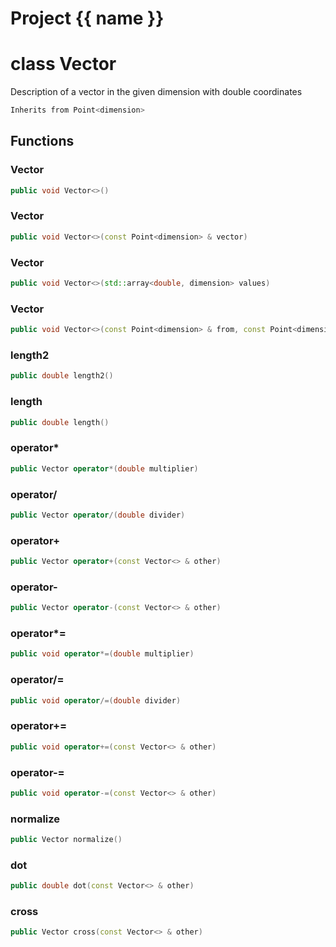 <script setup>
import {useRoute} from 'vitepress'
const {path} = useRoute()
const tokens = path.split('/')
const words = tokens[2].split('-');
for (let i = 0; i < words.length; i++) {
    words[i] = words[i].charAt(0).toUpperCase() + words[i].slice(1);
    words[i] = words[i].replace('geode', 'Geode')
}
const name = words.join('-');
</script>
# Project {{ name }}

# class Vector


 Description of a vector in the given dimension with double coordinates



```cpp
Inherits from Point<dimension>
```



## Functions

### Vector

```cpp
public void Vector<>()
```


### Vector

```cpp
public void Vector<>(const Point<dimension> & vector)
```


### Vector

```cpp
public void Vector<>(std::array<double, dimension> values)
```


### Vector

```cpp
public void Vector<>(const Point<dimension> & from, const Point<dimension> & to)
```


### length2

```cpp
public double length2()
```


### length

```cpp
public double length()
```


### operator*

```cpp
public Vector operator*(double multiplier)
```


### operator/

```cpp
public Vector operator/(double divider)
```


### operator+

```cpp
public Vector operator+(const Vector<> & other)
```


### operator-

```cpp
public Vector operator-(const Vector<> & other)
```


### operator*=

```cpp
public void operator*=(double multiplier)
```


### operator/=

```cpp
public void operator/=(double divider)
```


### operator+=

```cpp
public void operator+=(const Vector<> & other)
```


### operator-=

```cpp
public void operator-=(const Vector<> & other)
```


### normalize

```cpp
public Vector normalize()
```


### dot

```cpp
public double dot(const Vector<> & other)
```


### cross

```cpp
public Vector cross(const Vector<> & other)
```




